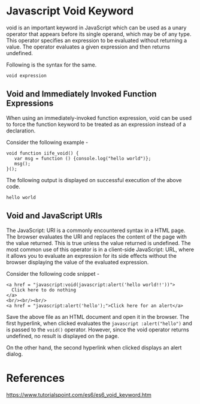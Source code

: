 # Javascript Void Keyword

void is an important keyword in JavaScript which can be used as a unary operator that appears before its single operand, which may be of any type. This operator specifies an expression to be evaluated without returning a value. The operator evaluates a given expression and then returns undefined.

Following is the syntax for the same.
```
void expression
```
Void and Immediately Invoked Function Expressions
-------------------------------------------------

When using an immediately-invoked function expression, void can be used to force the function keyword to be treated as an expression instead of a declaration.

Consider the following example -

```
void function iife_void() {
   var msg = function () {console.log("hello world")};
   msg();
}();
```
The following output is displayed on successful execution of the above code.
```
hello world
```
Void and JavaScript URIs
------------------------

The JavaScript: URI is a commonly encountered syntax in a HTML page. The browser evaluates the URI and replaces the content of the page with the value returned. This is true unless the value returned is undefined. The most common use of this operator is in a client-side JavaScript: URL, where it allows you to evaluate an expression for its side effects without the browser displaying the value of the evaluated expression.

Consider the following code snippet -

```
<a href = "javascript:void(javascript:alert('hello world!!'))">
  Click here to do nothing
</a>
<br/><br/><br/>
<a href = "javascript:alert('hello');">Click here for an alert</a>
```
Save the above file as an HTML document and open it in the browser. The first hyperlink, when clicked evaluates the `javascript :alert("hello")` and is passed to the `void()` operator. However, since the void operator returns undefined, no result is displayed on the page.

On the other hand, the second hyperlink when clicked displays an alert dialog.

# References
https://www.tutorialspoint.com/es6/es6_void_keyword.htm
